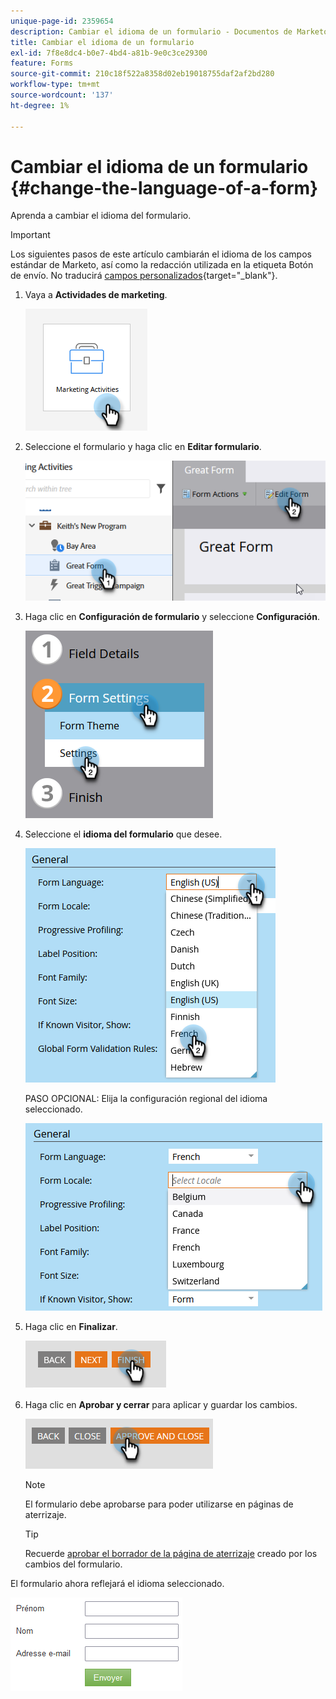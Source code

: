 ```yaml
---
unique-page-id: 2359654
description: Cambiar el idioma de un formulario - Documentos de Marketo - Documentación del producto
title: Cambiar el idioma de un formulario
exl-id: 7f8e8dc4-b0e7-4bd4-a81b-9e0c3ce29300
feature: Forms
source-git-commit: 210c18f522a8358d02eb19018755daf2af2bd280
workflow-type: tm+mt
source-wordcount: '137'
ht-degree: 1%

---
```


# Cambiar el idioma de un formulario {#change-the-language-of-a-form}

Aprenda a cambiar el idioma del formulario.

>[!IMPORTANT]
>
>Los siguientes pasos de este artículo cambiarán el idioma de los campos estándar de Marketo, así como la redacción utilizada en la etiqueta Botón de envío. No traducirá [campos personalizados](/help/marketo/product-docs/administration/field-management/create-a-custom-field-in-marketo.md){target="_blank"}.

1. Vaya a **Actividades de marketing**.

   ![](assets/change-the-language-of-a-form-1.png)

1. Seleccione el formulario y haga clic en **Editar formulario**.

   ![](assets/change-the-language-of-a-form-2.png)

1. Haga clic en **Configuración de formulario** y seleccione **Configuración**.

   ![](assets/change-the-language-of-a-form-3.png)

1. Seleccione el **idioma del formulario** que desee.

   ![](assets/change-the-language-of-a-form-4.png)

   PASO OPCIONAL: Elija la configuración regional del idioma seleccionado.

   ![](assets/change-the-language-of-a-form-5.png)

1. Haga clic en **Finalizar**.

   ![](assets/change-the-language-of-a-form-6.png)

1. Haga clic en **Aprobar y cerrar** para aplicar y guardar los cambios.

   ![](assets/change-the-language-of-a-form-7.png)

   >[!NOTE]
   >
   >El formulario debe aprobarse para poder utilizarse en páginas de aterrizaje.

   >[!TIP]
   >
   >Recuerde [aprobar el borrador de la página de aterrizaje](/help/marketo/product-docs/demand-generation/landing-pages/understanding-landing-pages/approve-unapprove-or-delete-a-landing-page.md) creado por los cambios del formulario.

El formulario ahora reflejará el idioma seleccionado.

![](assets/change-the-language-of-a-form-8.png)

